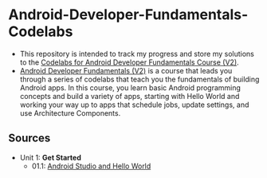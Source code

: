 # Android-Developer-Fundamentals-Codelabs

- This repository is intended to track my progress and store my solutions to the [Codelabs for Android Developer Fundamentals Course (V2)](https://developer.android.com/courses/fundamentals-training/toc-v2).
- [Android Developer Fundamentals (V2)](https://developer.android.com/courses/fundamentals-training/overview-v2) is a course that leads you through a series of codelabs that teach you the fundamentals of building Android apps. In this course, you learn basic Android programming concepts and build a variety of apps, starting with Hello World and working your way up to apps that schedule jobs, update settings, and use Architecture Components.

## Sources

- Unit 1: **Get Started**
  - 01.1: [Android Studio and Hello World](Android-Studio-and-Hello-World)
